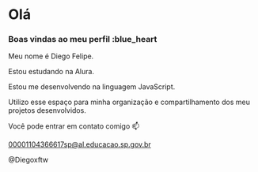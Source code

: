 # Olá
### Boas vindas ao meu perfil :blue_heart
Meu nome é Diego Felipe.

Estou estudando na Alura.

Estou me desenvolvendo na linguagem JavaScript.

Utilizo esse espaço para minha organização e compartilhamento dos meu projetos desenvolvidos.

Você pode entrar em contato comigo 📫

00001104366617sp@al.educacao.sp.gov.br

@Diegoxftw
